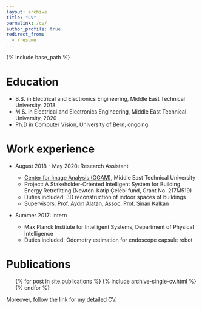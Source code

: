 ```yaml
---
layout: archive
title: "CV"
permalink: /cv/
author_profile: true
redirect_from:
  - /resume
---
```


{% include base_path %}

Education
======
* B.S. in Electrical and Electronics Engineering, Middle East Technical University, 2018
* M.S. in Electrical and Electronics Engineering, Middle East Technical University, 2020
* Ph.D in Computer Vision, University of Bern, ongoing

Work experience
======
* August 2018 - May 2020: Research Assistant
  * [Center for Image Analysis (OGAM)](http://ogam.metu.edu.tr/en/), Middle East Technical University
  * Project: A Stakeholder-Oriented Intelligent System for Building Energy Retrofitting (Newton-Katip Çelebi fund, Grant No. 217M519)
  * Duties included: 3D reconstruction of indoor spaces of buildings
  * Supervisors: [Prof. Aydın Alatan](http://users.metu.edu.tr/alatan/), [Assoc. Prof. Sinan Kalkan](http://kovan.ceng.metu.edu.tr/~sinan/)

* Summer 2017: Intern
  * Max Planck Institute for Intelligent Systems, Department of Physical Intelligence
  * Duties included: Odometry estimation for endoscope capsule robot
  <!---  * Supervisor: Professor Git --->

<!---
* Fall 2015: Research Assistant
  * Github University
  * Duties included: Merging pull requests
  * Supervisor: Professor Hub
--->

<!---
Skills
======
* Skill 1
* Skill 2
  * Sub-skill 2.1
  * Sub-skill 2.2
  * Sub-skill 2.3
* Skill 3

--->

Publications
======
  <ul>{% for post in site.publications %}
    {% include archive-single-cv.html %}
  {% endfor %}</ul>

<!---
Talks
======
  <ul>{% for post in site.talks %}
    {% include archive-single-talk-cv.html %}
  {% endfor %}</ul>

Teaching
======
  <ul>{% for post in site.teaching %}
    {% include archive-single-cv.html %}
  {% endfor %}</ul>

Service and leadership
======
* Currently signed in to 43 different slack teams

--->

Moreover, follow the [link](/files/alp_eren_sari_CV_Jan_2021.pdf) for my detailed CV.
